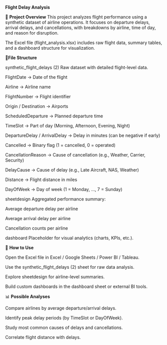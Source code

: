 **Flight Delay Analysis**

📌 **Project Overview**
This project analyzes flight performance using a synthetic dataset of airline operations. It focuses on departure delays, arrival delays, and cancellations, with breakdowns by airline, time of day, and reason for disruption.

The Excel file (flight_analysis.xlsx) includes raw flight data, summary tables, and a dashboard structure for visualization.

📂**File Structure**

synthetic_flight_delays (2)
Raw dataset with detailed flight-level data.

FlightDate → Date of the flight

Airline → Airline name

FlightNumber → Flight identifier

Origin / Destination → Airports

ScheduledDeparture → Planned departure time

TimeSlot → Part of day (Morning, Afternoon, Evening, Night)

DepartureDelay / ArrivalDelay → Delay in minutes (can be negative if early)

Cancelled → Binary flag (1 = cancelled, 0 = operated)

CancellationReason → Cause of cancellation (e.g., Weather, Carrier, Security)

DelayCause → Cause of delay (e.g., Late Aircraft, NAS, Weather)

Distance → Flight distance in miles

DayOfWeek → Day of week (1 = Monday, …, 7 = Sunday)

sheetdesign
Aggregated performance summary:

Average departure delay per airline

Average arrival delay per airline

Cancellation counts per airline

dashboard
Placeholder for visual analytics (charts, KPIs, etc.).

🚀 **How to Use**

Open the Excel file in Excel / Google Sheets / Power BI / Tableau.

Use the synthetic_flight_delays (2) sheet for raw data analysis.

Explore sheetdesign for airline-level summaries.

Build custom dashboards in the dashboard sheet or external BI tools.

📊 **Possible Analyses**

Compare airlines by average departure/arrival delays.

Identify peak delay periods (by TimeSlot or DayOfWeek).

Study most common causes of delays and cancellations.

Correlate flight distance with delays.

